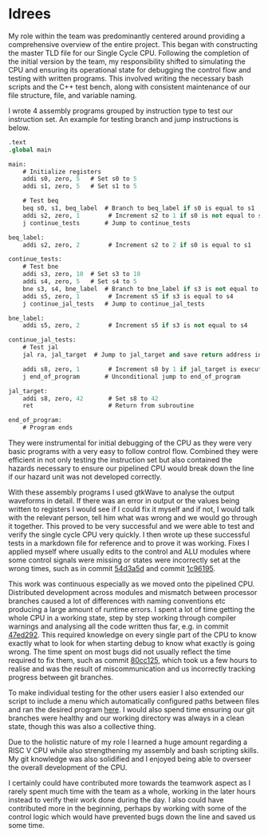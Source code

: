 # Idrees

My role within the team was predominantly centered around providing a comprehensive overview of the entire project. This began with constructing the master TLD file for our Single Cycle CPU. Following the completion of the initial version by the team, my responsibility shifted to simulating the CPU and ensuring its operational state for debugging the control flow and testing with written programs. This involved writing the necessary bash scripts and the C++ test bench, along with consistent maintenance of our file structure, file, and variable naming.

I wrote 4 assembly programs grouped by instruction type to test our instruction set. An example for testing branch and jump instructions is below. 

```systemverilog
.text
.global main

main:
    # Initialize registers
    addi s0, zero, 5   # Set s0 to 5
    addi s1, zero, 5   # Set s1 to 5

    # Test beq
    beq s0, s1, beq_label  # Branch to beq_label if s0 is equal to s1
    addi s2, zero, 1        # Increment s2 to 1 if s0 is not equal to s1
    j continue_tests       # Jump to continue_tests

beq_label:
    addi s2, zero, 2        # Increment s2 to 2 if s0 is equal to s1

continue_tests:
    # Test bne
    addi s3, zero, 10  # Set s3 to 10
    addi s4, zero, 5   # Set s4 to 5
    bne s3, s4, bne_label  # Branch to bne_label if s3 is not equal to s4
    addi s5, zero, 1        # Increment s5 if s3 is equal to s4
    j continue_jal_tests   # Jump to continue_jal_tests

bne_label:
    addi s5, zero, 2        # Increment s5 if s3 is not equal to s4

continue_jal_tests:
    # Test jal
    jal ra, jal_target  # Jump to jal_target and save return address in a0

    addi s8, zero, 1        # Increment s8 by 1 if jal_target is executed
    j end_of_program       # Unconditional jump to end_of_program

jal_target:
    addi s8, zero, 42       # Set s8 to 42
    ret                     # Return from subroutine

end_of_program:
    # Program ends
```

They were instrumental for initial debugging of the CPU as they were very basic programs with a very easy to follow control flow. Combined they were efficient in not only testing the instruction set but also contained the hazards necessary to ensure our pipelined CPU would break down the line if our hazard unit was not developed correctly.

With these assembly programs I used gtkWave to analyse the output waveforms in detail. If there was an error in output or the values being written to registers I would see if I could fix it myself and if not, I would talk with the relevant person, tell him what was wrong and we would go through it together. This proved to be very successful and we were able to test and verify the single cycle CPU very quickly. I then wrote up these successful tests in a markdown file for reference and to prove it was working. Fixes I applied myself where usually edits to the control and ALU modules where some control signals were missing or states were incorrectly set at the wrong times, such as in commit [54d3a5d](https://github.com/Arc-Cloud/Team04-RISCV-Proj/commit/54d3a5d6b01ed685ab879677261b230034e7578d) and commit [1c96195](https://github.com/Arc-Cloud/Team04-RISCV-Proj/commit/1c96195f447481838a3a2b6ec3943dcf2cc207a2).

This work was continuous especially as we moved onto the pipelined CPU.  Distributed development across modules and mismatch between processor branches caused a lot of differences with naming conventions etc producing a large amount of runtime errors. I spent a lot of time getting the whole CPU in a working state, step by step working through compiler warnings and analysing all the code written thus far, e.g. in commit [47ed292](https://github.com/Arc-Cloud/Team04-RISCV-Proj/commit/47ed292a592dd769e7aee8afc7e6a996890c62a6). This required knowledge on every single part of the CPU to know exactly what to look for when starting debug to know what exactly is going wrong. The time spent on most bugs did not usually reflect the time required to fix them, such as commit [80cc125](https://github.com/Arc-Cloud/Team04-RISCV-Proj/commit/80cc12533de4d5de8d8039a57f27c1ded9be1473), which took us a few hours to realise and was the result of miscommunication and us incorrectly tracking progress between git branches.

To make individual testing for the other users easier I also extended our script to include a menu which automatically configured paths between files and ran the desired program [here](../testing/Master_test/master_script.sh). I would also spend time ensuring our git branches were healthy and our working directory was always in a clean state, though this was also a collective thing.

Due to the holistic nature of my role I learned a huge amount regarding a RISC V CPU while also strengthening my assembly and bash scripting skills. My git knowledge was also solidified and I enjoyed being able to overseer the overall development of the CPU.

I certainly could have contributed more towards the teamwork aspect as I rarely spent much time with the team as a whole, working in the later hours instead to verify their work done during the day. I also could have contributed more in the beginning, perhaps by working with some of the control logic which would have prevented bugs down the line and saved us some time.


